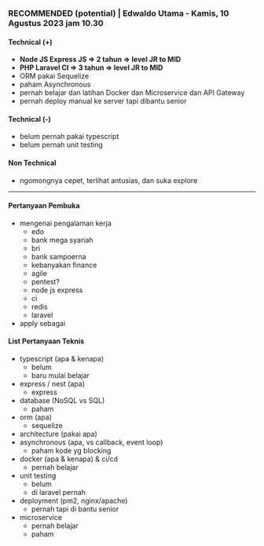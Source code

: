 ### **RECOMMENDED (potential)** | Edwaldo Utama - Kamis, 10 Agustus 2023 jam 10.30

#### Technical (+) 

- **Node JS Express JS => 2 tahun => level JR to MID**  
- **PHP Laravel CI => 3 tahun => level JR to MID**
- ORM pakai Sequelize
- paham Asynchronous
- pernah belajar dan latihan Docker dan Microservice dan API Gateway
- pernah deploy manual ke server tapi dibantu senior

#### Technical (-)  

- belum pernah pakai typescript
- belum pernah unit testing

#### Non Technical  

- ngomongnya cepet, terlihat antusias, dan suka explore

---

#### Pertanyaan Pembuka

- mengenai pengalaman kerja  
	- edo
	- bank mega syariah
	- bri
	- bank sampoerna
	- kebanyakan finance
	- agile
	- pentest?
	- node js express
	- ci
	- redis
	- laravel
- apply sebagai


#### List Pertanyaan Teknis

- typescript (apa & kenapa)
	- belum
	- baru mulai belajar
- express / nest (apa)
	- express
- database (NoSQL vs SQL)
	- paham
- orm (apa)
	- sequelize
- architecture (pakai apa)
- asynchronous (apa, vs callback, event loop)
	- paham kode yg blocking
- docker (apa & kenapa) & ci/cd
	- pernah belajar
- unit testing
	- belum
	- di laravel pernah
- deployment (pm2, nginx/apache)
	- pernah tapi di bantu senior
- microservice
	- pernah belajar
	- paham